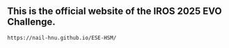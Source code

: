 ## This is the official website of the IROS 2025 EVO Challenge.
`
https://nail-hnu.github.io/ESE-HSM/
`